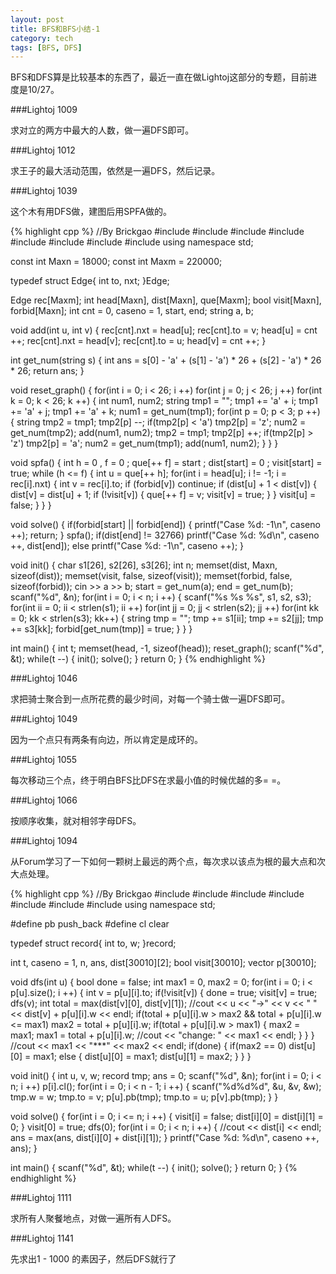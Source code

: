 ```yaml
---
layout: post
title: BFS和BFS小结-1
category: tech
tags: [BFS, DFS]
---
```


BFS和DFS算是比较基本的东西了，最近一直在做Lightoj这部分的专题，目前进度是10/27。

###Lightoj 1009

求对立的两方中最大的人数，做一遍DFS即可。

###Lightoj 1012

求王子的最大活动范围，依然是一遍DFS，然后记录。

###Lightoj 1039

这个木有用DFS做，建图后用SPFA做的。

{% highlight cpp %}
//By Brickgao
#include <iostream>
#include <cstdio>
#include <cstring>
#include <cmath>
#include <queue>
#include <cstdlib>
#include <algorithm>
#include <vector>
using namespace std;

const int Maxn = 18000;
const int Maxm = 220000;

typedef struct Edge{
    int to, nxt;
}Edge;

Edge rec[Maxm];
int head[Maxn], dist[Maxn], que[Maxm];
bool visit[Maxn], forbid[Maxn];
int cnt = 0, caseno = 1, start, end;
string a, b;

void add(int u, int v)
{
    rec[cnt].nxt = head[u];
    rec[cnt].to = v;
    head[u] = cnt ++;
    rec[cnt].nxt = head[v];
    rec[cnt].to = u;
    head[v] = cnt ++;
}

int get_num(string s)
{
    int ans = s[0] - 'a' + (s[1] - 'a') * 26 + (s[2] - 'a') * 26 * 26;
    return ans;
}

void reset_graph()
{
    for(int i = 0; i < 26; i ++)
        for(int j = 0; j < 26; j ++)
            for(int k = 0; k < 26; k ++)
            {
                int num1, num2;
                string tmp1 = "";
                tmp1 += 'a' + i; tmp1 += 'a' + j; tmp1 += 'a' + k;
                num1 = get_num(tmp1);
                for(int p = 0; p < 3; p ++)
                {
                    string tmp2 = tmp1;
                    tmp2[p] --;
                    if(tmp2[p] < 'a')   tmp2[p] = 'z';
                    num2 = get_num(tmp2);
                    add(num1, num2);
                    tmp2 = tmp1;
                    tmp2[p] ++;
                    if(tmp2[p] > 'z')   tmp2[p] = 'a';
                    num2 = get_num(tmp1);
                    add(num1, num2);
                }
            }
}

void spfa()
{
    int h = 0 , f = 0 ;
    que[++ f] = start ; dist[start] = 0 ;
    visit[start] = true;
    while (h <= f)
    {
        int u = que[++ h];
        for(int i = head[u]; i != -1; i = rec[i].nxt)
        {
            int v = rec[i].to;
            if (forbid[v]) continue;
            if (dist[u] + 1 < dist[v])
            {
                dist[v] = dist[u] + 1;
                if (!visit[v])
                {
                    que[++ f] = v;
                    visit[v] = true;
                }
            }
            visit[u] = false;
        }
    }
}

void solve()
{
    if(forbid[start] || forbid[end])
    {
        printf("Case %d: -1\n", caseno ++);
        return;
    }
    spfa();
    if(dist[end] != 32766)
        printf("Case %d: %d\n", caseno ++, dist[end]);
    else
        printf("Case %d: -1\n", caseno ++);
}

void init()
{
    char s1[26], s2[26], s3[26];
    int n;
    memset(dist, Maxn, sizeof(dist));
    memset(visit, false, sizeof(visit));
    memset(forbid, false, sizeof(forbid));
    cin >> a >> b;
    start = get_num(a);
    end = get_num(b);
    scanf("%d", &n);
    for(int i = 0; i < n; i ++)
    {
        scanf("%s %s %s", s1, s2, s3);
        for(int ii = 0; ii < strlen(s1); ii ++)
            for(int jj = 0; jj < strlen(s2); jj ++)
                for(int kk = 0; kk < strlen(s3); kk++)
                {
                    string tmp = "";
                    tmp += s1[ii]; tmp += s2[jj]; tmp += s3[kk];
                    forbid[get_num(tmp)] = true;
                }
    }
}

int main()
{
    int t;
    memset(head, -1, sizeof(head));
    reset_graph();
    scanf("%d", &t);
    while(t --)
    {
        init();
        solve();
    }
    return 0;
}
{% endhighlight %}

###Lightoj 1046

求把骑士聚合到一点所花费的最少时间，对每一个骑士做一遍DFS即可。

###Lightoj 1049

因为一个点只有两条有向边，所以肯定是成环的。

###Lightoj 1055

每次移动三个点，终于明白BFS比DFS在求最小值的时候优越的多= =。

###Lightoj 1066

按顺序收集，就对相邻字母DFS。

###Lightoj 1094

从Forum学习了一下如何一颗树上最远的两个点，每次求以该点为根的最大点和次大点处理。

{% highlight cpp %}
//By Brickgao
#include <iostream>
#include <cstdio>
#include <cstring>
#include <cmath>
#include <cstdlib>
#include <algorithm>
#include <vector>
using namespace std;

#define pb push_back
#define cl clear

typedef struct record{
	int to, w;
}record;

int t, caseno = 1, n, ans, dist[30010][2];
bool visit[30010];
vector <record> p[30010];

void dfs(int u)
{
	bool done = false;
	int max1 = 0, max2 = 0;
	for(int i = 0; i < p[u].size(); i ++)
	{
		int v = p[u][i].to;
		if(!visit[v])
		{
			done = true;
			visit[v] = true;
			dfs(v);
			int total = max(dist[v][0], dist[v][1]);
			//cout << u << "->" << v << " " << dist[v] + p[u][i].w << endl;
			if(total + p[u][i].w > max2 && total + p[u][i].w <= max1)
				max2 = total + p[u][i].w;
			if(total + p[u][i].w > max1)
			{
				max2 = max1;
				max1 = total + p[u][i].w;
				//cout << "change: " << max1 << endl;
			}
		}
	}
	//cout << max1 << "***" << max2 << endl;
	if(done)
	{
		if(max2 == 0)
			dist[u][0] = max1;
		else
		{
			dist[u][0] = max1;
			dist[u][1] = max2;
		}
	}
}

void init()
{
	int u, v, w;
	record tmp;
	ans = 0;
	scanf("%d", &n);
	for(int i = 0; i < n; i ++)
		p[i].cl();
	for(int i = 0; i < n - 1; i ++)
	{
		scanf("%d%d%d", &u, &v, &w);
		tmp.w = w;
		tmp.to = v; p[u].pb(tmp);
		tmp.to = u; p[v].pb(tmp);
	}
}

void solve()
{
	for(int i = 0; i <= n; i ++)
	{
		visit[i] = false;
		dist[i][0] = dist[i][1] = 0;
	}
	visit[0] = true;
	dfs(0);
	for(int i = 0; i < n; i ++)
	{
		//cout << dist[i] << endl;
		ans = max(ans, dist[i][0] + dist[i][1]);
	}
	printf("Case %d: %d\n", caseno ++, ans);
}

int main()
{
	scanf("%d", &t);
	while(t --)
	{
		init();
		solve();
	}
    return 0;
}
{% endhighlight %}

###Lightoj 1111

求所有人聚餐地点，对做一遍所有人DFS。

###Lightoj 1141

先求出1 - 1000 的素因子，然后DFS就行了
